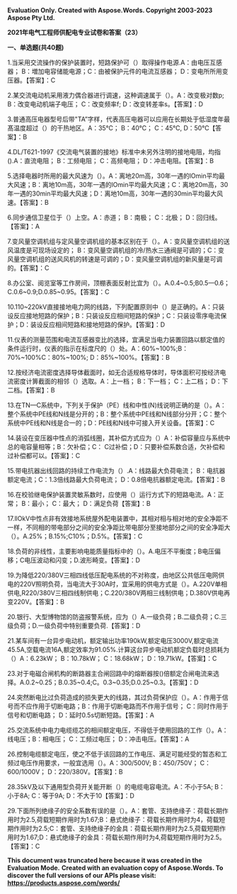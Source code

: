﻿**Evaluation Only. Created with Aspose.Words. Copyright 2003-2023 Aspose Pty Ltd.**

**2021年电气工程师供配电专业试卷和答案（23）**

**一、单选题(共40题)**

1\.当采用交流操作的保护装置时，短路保护可（）取得操作电源.A：由电压互感器； B：増加电容储能电源；C：由被保护元件的电流互感器； D：变电所所用变压器。【答案】：C

2\.某交流电动机采用液力偶合器进行调速，这种调速属于（）。A：改变极对数p; B：改变电动机端子电压； C：改变频率f; D：改变转差率s。【答案】：D

3\.普通高压电器型号后带"TA”字样，代表高压电器可以应用在长期处于低湿度年最髙温度超过（）的干热地区。A：35℃； B：40℃； C：45℃, D：50℃【答案】：B

4\.DL/T621-1997《交流电气装置的接地》标准中未另外注明的接地电阻，均指().A：直流电阻； B：工频电阻； C：高频电阻； D：冲击电阻。【答案】：B

5\.选择电器时所用的最大风速为（）。A：离地20m高，30年一遇的lOmin平均最大风速；B：离地10m高，30年一遇的lOmin平均最大风速；C：离地20m高，30年一遇的30min平均最大风速；D：离地10m高，30年一遇的30min平均最大风速。【答案】：B

6\.同步通信卫星位于（）上空。A：赤道； B：南极； C：北极； D：回归线。【答案】：A

7\.变风量空调机组与定风量空调机组的基本区别在于（）。A：变风量空调机组的送风温庋是可现场设定的； B：变风量空调机组的冷/热水三通阀是可调的；C：变风量空调机组的送风风机的转速是可调的；D：变风量空调机组的新风量是可调的。【答案】：C

8\.办公室、阅览室等工作房间，顶棚表面反射比宜为（）。A.0.4~0.5;B0.5—0.6；C.0.6~0.9;D.0.85~0.95。【答案】：C

10\.110~220kV直接接地电力网的线路，下列配置原则中（）是正确的。A：只装设反应接地短路的保护；B：只装设反应相间短路的保护；C：只装设零序电流保护；D：装设反应相间短路和接地短路的保护。【答案】：D

11\.仪表的测量范围和电流互感器变比的选择，宜满足当电力装置回路以额定值的条件运行时，仪表的指示在标度尺的（）处。A：60%~100%;B：70%~100%C：80%~100%; D：85%~100%。【答案】：B

12\.按经济电流密度选择导体截面时，如无合适规格导体时，导体面积可按经济电流密度计箅截面的相邻（）选取。A：上一档； B：下一档； C：上二档； D：下二档。【答案】：B

13\.在TN—C系统中，下列关于保护（PE）线和中性(N)线说明正确的是（）。A：整个系统中PE线和N线是分开的；B：整个系统中PE线和N线部分分开；C：整个系统中PE线和N线是合一的；D：PE线和N线中可接入开关设备。【答案】：C

14\.装设在变压器中性点的消弧线圈，其补偿方式应为（）A：补偿容量应与系统中总的电容量相等；B：欠补偿；C： C过补偿；D：只要补偿系数合适，欠补偿和过补偿都可以。【答案】：C

15\.带电抗器出线回路的持续工作电流为（）.A：线路最大负荷电流； B：电抗器额定电流；C：1.3倍线路最大负荷电流； D：0.8倍电抗器额定电流。【答案】：B

16\.在校验继电保护装置灵敏系数时，应使用（）运行方式下的短路电流。A：正常； B：最小； C：最大； D：满足负荷【答案】：B

17\.llOkV中性点非有效接地系统屋外配电装置中，其相对相与相对地的安全净距不一样，不同相的带电部分之间的安全净距比带电部分至接地部分之间的安全净距大（）。A.25%；B.15%;C10%；D.5%。【答案】：C

18\.负荷的非线性，主要影响电能质量指标中的（）。A.电压不平衡度；B电压偏移；C电压波动和闪变；D.波形畸变。【答案】：D

19\.为降低220/380V三相四线低压配电系统的不对称度，由地区公共低压电网供电的220V照明负荷，当电流大于30A时，宜采用的供电方式是（）。A.220V单相供电,R220/380V三相四线制供电；C.220/380V两相三线制供电；D.380V供电再变220V。【答案】：B

20\.银行、大型博物馆的防盗报警系统，应为（）A.一级负荷；B.二级负荷；C.三级负荷；D.一级负荷中特别重要负荷.【答案】：D

21\.某车间有一台异步电动机，额定输出功率190kW,额定电压3000V,额定电流45.5A,空载电流16A,额定效率为91.05%.计算这台异步电动机额定负载时总损耗为（）A：6.23kW； B：10.78kW； C：18.68kW； D：19.71kW。【答案】：C

23\.对于电磁合闸机构的断路器主合闸回路中的熔断器按()倍额定合闸电流来选择。A.0.2~0.25；B.0.35~0.4;C。0.3~0.35;D.0.25~0.3。【答案】：D

24\.突然断电比过负荷造成的损失更大的线路，其过负荷保护应（）。A：作用于信号而不应作用于切断电路；B：作用于切断电路而不作用于信号； C：同时作用于信号和切断电路； D：延时0.5s切断短路。【答案】：A

25\.交流系统中电力电缆缆芯的相间额定电压，不得低于使用回路的工作（）。A：线电压；B：相电压； C：工频过电压； D：冲击电压。【答案】：A

26\.控制电缆额定电压，使之不低于该回路的工作电压、满足可能经受的暂态和工频过电压作用要求，一般宜选用（）。A：300/500V; B：450/750V； C：600/1000V； D：220/380V。【答案】：B

28\.35kV及以下通用型负荷开关能开断（）的电缆电容电流。A：不小于5A; B：小于8A; C：等于9A; D：不大于10【答案】：D

29\.下面所列绝缘子的安全系数有误的是（）。A：套管、支持绝缘子：荷载长期作用时为2.5,荷载短期作用时为1.67;B：悬式绝缘子：荷载长期作用时为4，荷载短期作用时为2.5;C：套管、支持绝缘子的金具：荷载长期作用时为2.5,荷载短期作用时为1.67;D：悬式绝缘子的金具：荷载长期作用时为4,荷载短期作用时为2.5。【答案】：C

**This document was truncated here because it was created in the Evaluation Mode.**
**Created with an evaluation copy of Aspose.Words. To discover the full versions of our APIs please visit: https://products.aspose.com/words/**
